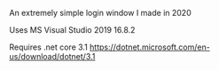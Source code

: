 An extremely simple login window I made in 2020

Uses MS Visual Studio 2019 16.8.2

Requires .net core 3.1
https://dotnet.microsoft.com/en-us/download/dotnet/3.1
